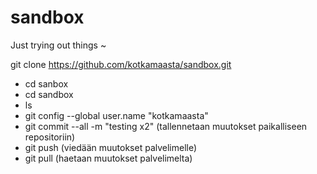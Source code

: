 # sandbox
Just trying out things ~

git clone https://github.com/kotkamaasta/sandbox.git

 *  cd sanbox
 *  cd sandbox
 *  ls
 *  git config --global user.name "kotkamaasta"
 *  git commit --all -m "testing x2" (tallennetaan muutokset paikalliseen repositoriin)
 *  git push (viedään muutokset palvelimelle)
 *  git pull (haetaan muutokset palvelimelta)
